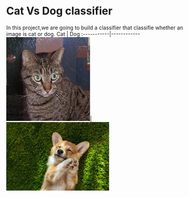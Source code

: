 # Cat Vs Dog classifier 

In this project,we are going to build a classifier that classifie whether an image is cat or dog.
Cat         | Dog
:-----------|------------
![](figures/cat.1.jpg)| ![](figures/dog.2.jpg)
